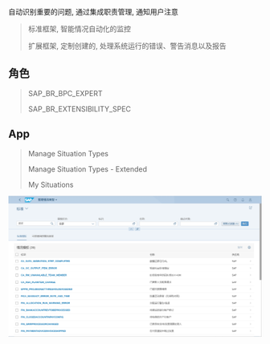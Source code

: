 自动识别重要的问题, 通过集成职责管理, 通知用户注意
> 标准框架, 智能情况自动化的监控
>
> 扩展框架, 定制创建的, 处理系统运行的错误、警告消息以及报告

## 角色
> SAP_BR_BPC_EXPERT
>
> SAP_BR_EXTENSIBILITY_SPEC

## App
> Manage Situation Types
>
> Manage Situation Types - Extended
>
> My Situations

![Situation](./img/Situation.png "管理情况类型")